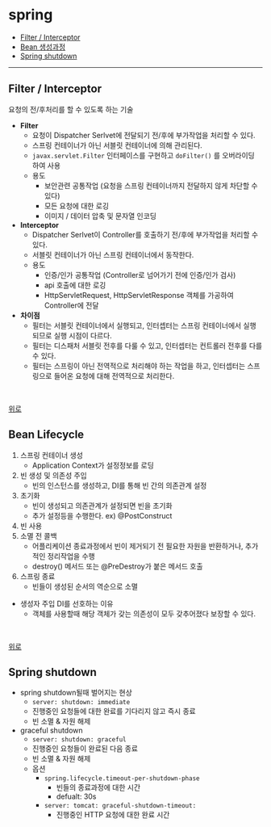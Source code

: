 # spring

- [Filter / Interceptor](#filter--interceptor)
- [Bean 생성과정](#Bean-생성과정)
- [Spring shutdown](#Spring-shutdown)
 
--- 

## Filter / Interceptor
요청의 전/후처리를 할 수 있도록 하는 기술
* **Filter**
  * 요청이 Dispatcher Serlvet에 전달되기 전/후에 부가작업을 처리할 수 있다.
  * 스프링 컨테이너가 아닌 서블릿 컨테이너에 의해 관리된다.
  * `javax.servlet.Filter` 인터페이스를 구현하고 `doFilter()` 를 오버라이딩 하여 사용
  * 용도
    * 보안관련 공통작업 (요청을 스프링 컨테이너까지 전달하지 않게 차단할 수 있다)
    * 모든 요청에 대한 로깅
    * 이미지 / 데이터 압축 및 문자열 인코딩
* **Interceptor**
  * Dispatcher Serlvet이 Controller를 호출하기 전/후에 부가작업을 처리할 수 있다.
  * 서블릿 컨테이너가 아닌 스프링 컨테이너에서 동작한다.
  * 용도
    * 인증/인가 공통작업 (Controller로 넘어가기 전에 인증/인가 검사)
    * api 호출에 대한 로깅
    * HttpServletRequest, HttpServletResponse 객체를 가공하여 Controller에 전달
* **차이점**
  * 필터는 서블릿 컨테이너에서 실행되고, 인터셉터는 스프링 컨테이너에서 실행되므로 실행 시점이 다르다.
  * 필터는 디스패처 서블릿 전후를 다룰 수 있고, 인터셉터는 컨트롤러 전후를 다를 수 있다.
  * 필터는 스프링이 아닌 전역적으로 처리해야 하는 작업을 하고, 인터셉터는 스프링으로 들어온 요청에 대해 전역적으로 처리한다.

<br>

[위로](#spring)

## Bean Lifecycle
1. 스프링 컨테이너 생성
   * Application Context가 설정정보를 로딩
2. 빈 생성 및 의존성 주입
   * 빈의 인스턴스를 생성하고, DI를 통해 빈 간의 의존관계 설정
3. 초기화
   * 빈이 생성되고 의존관계가 설정되면 빈을 초기화
   * 추가 설정등을 수행한다. ex) @PostConstruct
4. 빈 사용
5. 소멸 전 콜백
   * 어플리케이션 종료과정에서 빈이 제거되기 전 필요한 자원을 반환하거나, 추가적인 정리작업을 수행
   * destroy() 메서드 또는 @PreDestroy가 붙은 메서드 호출
6. 스프링 종료
   * 빈들이 생성된 순서의 역순으로 소멸
* 생성자 주입 DI를 선호하는 이유
  * 객체를 사용할때 해당 객체가 갖는 의존성이 모두 갖추어졌다 보장할 수 있다.
<br>

[위로](#Bean)

## Spring shutdown
- spring shutdown될때 벌어지는 현상
  - `server: shutdown: immediate`
  - 진행중인 요청들에 대한 완료를 기다리지 않고 즉시 종료
  - 빈 소멸 & 자원 해제
- graceful shutdown
  - `server: shutdown: graceful`
  - 진행중인 요청들이 완료된 다음 종료
  - 빈 소멸 & 자원 해제
  - 옵션
    - `spring.lifecycle.timeout-per-shutdown-phase`
      - 빈들의 종료과정에 대한 시간
      - defualt: 30s
    - `server: tomcat: graceful-shutdown-timeout:`
      - 진행중인 HTTP 요청에 대한 완료 시간

<br>
